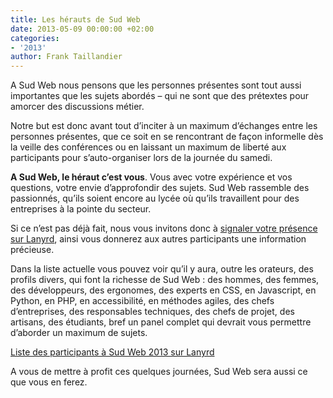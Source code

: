 ```yaml
---
title: Les hérauts de Sud Web
date: 2013-05-09 00:00:00 +02:00
categories:
- '2013'
author: Frank Taillandier
---
```


A Sud Web nous pensons que les personnes présentes sont tout aussi importantes que les sujets abordés &#8211; qui ne sont que des prétextes pour amorcer des discussions métier.

Notre but est donc avant tout d&rsquo;inciter à un maximum d&rsquo;échanges entre les personnes présentes, que ce soit en se rencontrant de façon informelle dès la veille des conférences ou en laissant un maximum de liberté aux participants pour s&rsquo;auto-organiser lors de la journée du samedi.

**A Sud Web, le héraut c&rsquo;est vous**. Vous avec votre expérience et vos questions, votre envie d&rsquo;approfondir des sujets. Sud Web rassemble des passionnés, qu&rsquo;ils soient encore au lycée où qu&rsquo;ils travaillent pour des entreprises à la pointe du secteur.

Si ce n&rsquo;est pas déjà fait, nous vous invitons donc à [signaler votre présence sur Lanyrd][1], ainsi vous donnerez aux autres participants une information précieuse.

Dans la liste actuelle vous pouvez voir qu&rsquo;il y aura, outre les orateurs, des profils divers, qui font la richesse de Sud Web : des hommes, des femmes, des développeurs, des ergonomes, des experts en CSS, en Javascript, en Python, en PHP, en accessibilité, en méthodes agiles, des chefs d&rsquo;entreprises, des responsables techniques, des chefs de projet, des artisans, des étudiants, bref un panel complet qui devrait vous permettre d&rsquo;aborder un maximum de sujets.

<div class="lanyrd-target-participants">
  <a class="lanyrd-participants" href="http://lanyrd.com/2013/sudweb/attendees/" data-lanyrd-labels="" data-lanyrd-nolink="" data-lanyrd-nocss=""> Liste des participants à Sud Web 2013 sur Lanyrd<br /> </a>
</div>

A vous de mettre à profit ces quelques journées, Sud Web sera aussi ce que vous en ferez.

 [1]: http://lanyrd.com/2013/sudweb/attendees/
